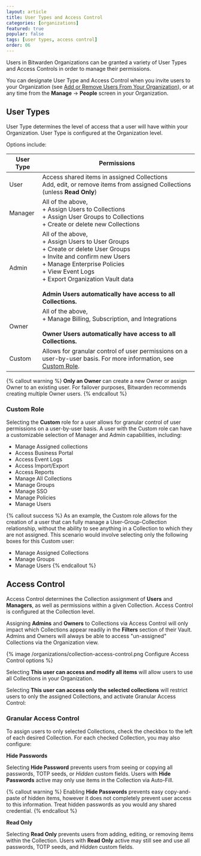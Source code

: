 ```yaml
---
layout: article
title: User Types and Access Control
categories: [organizations]
featured: true
popular: false
tags: [user types, access control]
order: 06
---
```


Users in Bitwarden Organizations can be granted a variety of User Types and Access Controls in order to manage their permissions.

You can designate User Type and Access Control when you invite users to your Organization (see [Add or Remove Users From Your Organization](https://bitwarden.com/help/article/managing-users/)), or at any time from the **Manage** &rarr; **People** screen in your Organization.

## User Types

User Type determines the level of access that a user will have within your Organization. User Type is configured at the Organization level.

Options include:

|User Type|Permissions|
|---------|-----------|
|User|Access shared items in assigned Collections<br>Add, edit, or remove items from assigned Collections (unless **Read Only**)|
|Manager|All of the above,<br>+ Assign Users to Collections<br>+ Assign User Groups to Collections<br>+ Create or delete new Collections|
|Admin|All of the above,<br>+ Assign Users to User Groups<br>+ Create or delete User Groups<br>+ Invite and confirm new Users<br>+ Manage Enterprise Policies<br>+ View Event Logs<br>+ Export Organization Vault data<br><br>**Admin Users automatically have access to all Collections.**|
|Owner|All of the above,<br>+ Manage Billing, Subscription, and Integrations<br><br>**Owner Users automatically have access to all Collections.**|
|Custom|Allows for granular control of user permissions on a user-by-user basis. For more information, see [Custom Role](#custom-role).|

{% callout warning %}
**Only an Owner** can create a new Owner or assign Owner to an existing user. For failover purposes, Bitwarden recommends creating multiple Owner users.
{% endcallout %}

### Custom Role

Selecting the **Custom** role for a user allows for granular control of user permissions on a user-by-user basis. A user with the Custom role can have a customizable selection of Manager and Admin capabilities, including:

- Manage Assigned collections
- Access Business Portal
- Access Event Logs
- Access Import/Export
- Access Reports
- Manage All Collections
- Manage Groups
- Manage SSO
- Manage Policies
- Manage Users

{% callout success %}
As an example, the Custom role allows for the creation of a user that can fully manage a User-Group-Collection relationship, without the ability to see anything in a Collection to which they are not assigned. This scenario would involve selecting only the following boxes for this Custom user:
- Manage Assigned Collections
- Manage Groups
- Manage Users
{% endcallout %}

## Access Control

Access Control determines the Collection assignment of **Users** and **Managers**, as well as permissions within a given Collection. Access Control is configured at the Collection level.

Assigning **Admins** and **Owners** to Collections via Access Control will only impact which Collections appear readily in the **Filters** section of their Vault. Admins and Owners will always be able to access "un-assigned" Collections via the Organization view.

{% image /organizations/collection-access-control.png Configure Access Control options %}

Selecting **This user can access and modify all items** will allow users to use all Collections in your Organization.

Selecting **This user can access only the selected collections** will restrict users to only the assigned Collections, and activate Granular Access Control:

### Granular Access Control

To assign users to only selected Collections, check the checkbox to the left of each desired Collection. For each checked Collection, you may also configure:

**Hide Passwords**

Selecting **Hide Password** prevents users from seeing or copying all passwords, TOTP seeds, or *Hidden* custom fields. Users with **Hide Passwords** active may only use items in the Collection via Auto-Fill.

{% callout warning %}
Enabling **Hide Passwords** prevents easy copy-and-paste of hidden items, however it does not completely prevent user access to this information. Treat hidden passwords as you would any shared credential.
{% endcallout %}

**Read Only**

Selecting **Read Only** prevents users from adding, editing, or removing items within the Collection. Users with **Read Only** active may still see and use all passwords, TOTP seeds, and *Hidden* custom fields.
